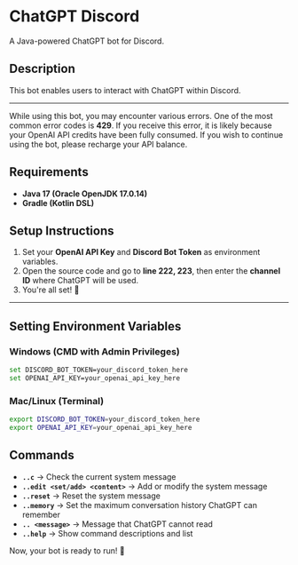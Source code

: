 # ChatGPT Discord  
A Java-powered ChatGPT bot for Discord.  

## Description  
This bot enables users to interact with ChatGPT within Discord.  

---  
While using this bot, you may encounter various errors. One of the most common error codes is **429**. If you receive this error, it is likely because your OpenAI API credits have been fully consumed. If you wish to continue using the bot, please recharge your API balance.  

## Requirements  
- **Java 17 (Oracle OpenJDK 17.0.14)**  
- **Gradle (Kotlin DSL)**  

## Setup Instructions  

1. Set your **OpenAI API Key** and **Discord Bot Token** as environment variables.  
2. Open the source code and go to **line 222, 223**, then enter the **channel ID** where ChatGPT will be used.
3. You're all set! 🚀  

---  

## Setting Environment Variables  

### Windows (CMD with Admin Privileges)  
```sh  
set DISCORD_BOT_TOKEN=your_discord_token_here  
set OPENAI_API_KEY=your_openai_api_key_here  
```

### Mac/Linux (Terminal)  
```sh  
export DISCORD_BOT_TOKEN=your_discord_token_here  
export OPENAI_API_KEY=your_openai_api_key_here  
```

## Commands  
- **`..c`** → Check the current system message  
- **`..edit <set/add> <content>`** → Add or modify the system message  
- **`..reset`** → Reset the system message  
- **`..memory`** → Set the maximum conversation history ChatGPT can remember  
- **`.. <message>`** → Message that ChatGPT cannot read  
- **`..help`** → Show command descriptions and list  

Now, your bot is ready to run! 🎉

